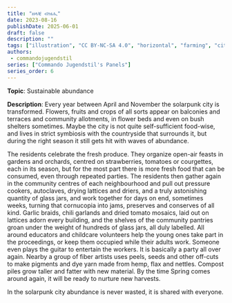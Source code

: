 ```yaml
---
title: "ዘላቒ ብዝሒ"
date: 2023-08-16
publishDate: 2025-06-01
draft: false
description: ""
tags: ["illustration", "CC BY-NC-SA 4.0", "horizontal", "farming", "city"]
authors:
 - commandojugendstil
series: ["Commando Jugendstil's Panels"]
series_order: 6
---
```


**Topic**: 
Sustainable abundance

**Description**:
Every year between April and November the solarpunk city is transformed. Flowers, fruits and crops of all sorts appear on balconies and terraces and community allotments, in flower beds and even on bush shelters sometimes. Maybe the city is not quite self-sufficient food-wise, and lives in strict symbiosis with the countryside that surrounds it, but during the right season it still gets hit with waves of abundance.

The residents celebrate the fresh produce. They organize open-air feasts in gardens and orchards, centred on strawberries, tomatoes or courgettes, each in its season, but for the most part there is more fresh food that can be consumed, even through repeated parties.
The residents then gather again in the community centres of each neighbourhood and pull out pressure cookers, autoclaves, drying lattices and driers, and a truly astonishing quantity of glass jars, and work together for days on end, sometimes weeks, turning that cornucopia into jams, preserves and conserves of all kind.
Garlic braids, chili garlands and dried tomato mosaics, laid out on lattices adorn every building, and the shelves of the community pantries groan under the weight of hundreds of glass jars, all duly labelled.
All around educators and childcare volunteers help the young ones take part in the proceedings, or keep them occupied while their adults work.
Someone even plays the guitar to entertain the workers. It is basically a party all over again.
Nearby a group of fiber artists uses peels, seeds and other off-cuts to make pigments and dye yarn made from hemp, flax and nettles.
Compost piles grow taller and fatter with new material. By the time Spring comes around again, it will be ready to nurture new harvests.

In the solarpunk city abundance is never wasted, it is shared with everyone.
